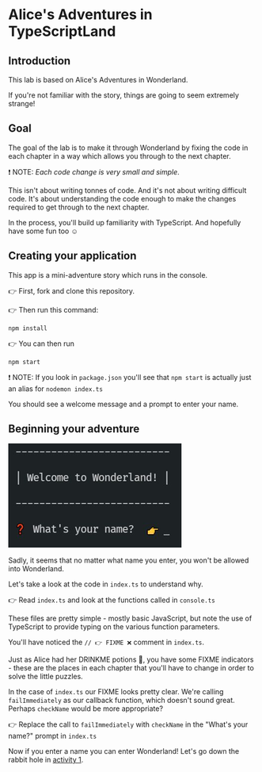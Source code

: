 # Alice's Adventures in TypeScriptLand

## Introduction

This lab is based on Alice's Adventures in Wonderland.

If you're not familiar with the story, things are going to seem extremely strange!

## Goal

The goal of the lab is to make it through Wonderland by fixing the code in each chapter in a way which allows you through to the next chapter.

❗ NOTE: _Each code change is very small and simple_.

This isn't about writing tonnes of code. And it's not about writing difficult code. It's about understanding the code enough to make the changes required to get through to the next chapter.

In the process, you'll build up familiarity with TypeScript. And hopefully have some fun too ☺

## Creating your application

This app is a mini-adventure story which runs in the console.

👉 First, fork and clone this repository.

👉 Then run this command:

```
npm install
```

👉 You can then run

```
npm start
```

❗ NOTE: If you look in `package.json` you'll see that `npm start` is actually just an alias for `nodemon index.ts`

You should see a welcome message and a prompt to enter your name.

## Beginning your adventure

![Welcome to Wonderland](./images/welcome.jpg)

Sadly, it seems that no matter what name you enter, you won't be allowed into Wonderland.

Let's take a look at the code in `index.ts` to understand why.

👉 Read `index.ts` and look at the functions called in `console.ts`

These files are pretty simple - mostly basic JavaScript, but note the use of TypeScript to provide typing on the various function parameters.

You'll have noticed the `// 👉 FIXME ❌` comment in `index.ts`.

Just as Alice had her DRINKME potions 🧉, you have some FIXME indicators - these are the places in each chapter that you'll have to change in order to solve the little puzzles.

In the case of `index.ts` our FIXME looks pretty clear. We're calling `failImmediately` as our callback function, which doesn't sound great. Perhaps `checkName` would be more appropriate?

👉 Replace the call to `failImmediately` with `checkName` in the "What's your name?" prompt in `index.ts`

Now if you enter a name you can enter Wonderland! Let's go down the rabbit hole in [activity 1](./docs/activity_1.md).
